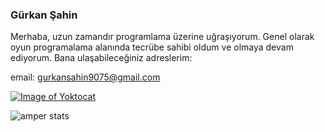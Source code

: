 ### Gürkan Şahin
Merhaba, uzun zamandır programlama üzerine uğraşıyorum. Genel olarak oyun programalama alanında tecrübe sahibi oldum ve olmaya devam ediyorum.
Bana ulaşabileceğiniz adreslerim:

email: gurkansahin9075@gmail.com

[![Image of Yoktocat](https://img.shields.io/badge/linkedin-%230077B5.svg?&style=for-the-badge&logo=linkedin&logoColor=white=)](https://www.linkedin.com/in/g%C3%BCrkan-%C5%9Fahin-57539914a/)

![amper stats](https://github-readme-stats.vercel.app/api?username=lilamper&show_icons=true&theme=radical)
